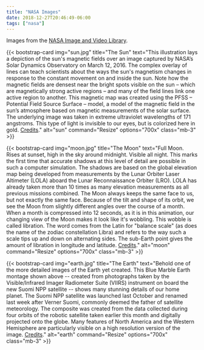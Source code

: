```yaml
---
title: "NASA Images"
date: 2018-12-27T20:46:49-06:00
tags: ["nasa"]
---
```


Images from the [NASA Image and Video Library](https://images.nasa.gov/). 

{{< bootstrap-card 
img="sun.jpg" 
title="The Sun"
text="This illustration lays a depiction of the sun's magnetic fields over an image captured by NASA’s Solar Dynamics Observatory on March 12, 2016. The complex overlay of lines can teach scientists about the ways the sun's magnetism changes in response to the constant movement on and inside the sun. Note how the magnetic fields are densest near the bright spots visible on the sun – which are magnetically strong active regions – and many of the field lines link one active region to another. This magnetic map was created using the PFSS – Potential Field Source Surface – model, a model of the magnetic field in the sun’s atmosphere based on magnetic measurements of the solar surface. The underlying image was taken in extreme ultraviolet wavelengths of 171 angstroms. This type of light is invisible to our eyes, but is colorized here in gold. [Credits](https://images.nasa.gov/details-GSFC_20171208_Archive_e000393.html)." 
alt="sun" 
command="Resize" 
options="700x" 
class="mb-3" >}}

{{< bootstrap-card 
img="moon.jpg" 
title="The Moon"
text="Full Moon. Rises at sunset, high in the sky around midnight. Visible all night. This marks the first time that accurate shadows at this level of detail are possible in such a computer simulation. The shadows are based on the global elevation map being developed from measurements by the Lunar Orbiter Laser Altimeter (LOLA) aboard the Lunar Reconnaissance Orbiter (LRO). LOLA has already taken more than 10 times as many elevation measurements as all previous missions combined. The Moon always keeps the same face to us, but not exactly the same face. Because of the tilt and shape of its orbit, we see the Moon from slightly different angles over the course of a month. When a month is compressed into 12 seconds, as it is in this animation, our changing view of the Moon makes it look like it's wobbling. This wobble is called libration. The word comes from the Latin for \"balance scale\" (as does the name of the zodiac constellation Libra) and refers to the way such a scale tips up and down on alternating sides. The sub-Earth point gives the amount of libration in longitude and latitude. [Credits](https://images.nasa.gov/details-GSFC_20171208_Archive_e001861.html)." 
alt="moon" 
command="Resize" 
options="700x" 
class="mb-3" >}}

{{< bootstrap-card 
img="earth.jpg" 
title="The Earth"
text="Behold one of the more detailed images of the Earth yet created. This Blue Marble Earth montage shown above -- created from photographs taken by the Visible/Infrared Imager Radiometer Suite (VIIRS) instrument on board the new Suomi NPP satellite -- shows many stunning details of our home planet. The Suomi NPP satellite was launched last October and renamed last week after Verner Suomi, commonly deemed the father of satellite meteorology. The composite was created from the data collected during four orbits of the robotic satellite taken earlier this month and digitally projected onto the globe. Many features of North America and the Western Hemisphere are particularly visible on a high resolution version of the image. [Credits](https://images.nasa.gov/details-PIA18033.html)." 
alt="earth" 
command="Resize" 
options="700x" 
class="mb-3" >}}
